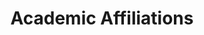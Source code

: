 ---
# An instance of the Experience widget.
# Documentation: https://wowchemy.com/docs/page-builder/
widget: experience

# This file represents a page section.
headless: true

# Order that this section appears on the page.
weight: 20

title: Academic Affiliations
subtitle:

# Date format for experience
#   Refer to https://wowchemy.com/docs/customization/#date-format
date_format: Jan 2006

# Experiences.
#   Add/remove as many `experience` items below as you like.
#   Required fields are `title`, `company`, and `date_start`.
#   Leave `date_end` empty if it's your current employer.
#   Begin multi-line descriptions with YAML's `|2-` multi-line prefix.
experience:
  - title: Associate Professor in Agri-Food Economics and Marketing
    company: Department of Agri-Food Economics and Marketing - School of Agriculture Policy and Development - University of Reading, United Kingdom
    company_url: 'https://www.reading.ac.uk/apd/'
    #company_logo: org-x
    location: Reading, UK
    date_start: '2022-08-01'
    date_end: ''
    #description: Teaching Research Methods and Data Analysis, Economics III, The Food Business, and Contemporary Issues in Consumer Behaviour and Marketing.

  - title: Visiting Scholar
    company: Department of Agricultural, Food, and Resource Economics - College of Agriculture and Natural Resources - Michigan State University
    company_url: 'https://www.canr.msu.edu/index'
    location: East Lansing, United States
    date_start: '2024-08-13'
    date_end: '2024-09-12'

  - title: Visiting Scholar
    company: Marketing & Consumer Behaviour Group - Wageningen University & Research
    company_url: 'https://www.wur.nl/en/Research-Results/Chair-groups/Social-Sciences/Marketing-and-Consumer-Behaviour-Group.htm'
    location: Wageningen, The Netherlands
    date_start: '2024-05-27'
    date_end: '2024-06-13'
 
  - title: Visiting Lecturer
    Company: Department of Agriculture - University of Naples Federico II
    Company_url: 'https://www.agraria.unina.it/en_GB/home'
    Location: Naples, Italy
    Date_start: '2023-07-17'
    Date_end: '2023-07-21'

  - title: Lecturer in Consumer Studies
    company: Department of Agri-Food Economics and Marketing - School of Agriculture, Policy and Development, University of Reading
    company_url: 'https://www.reading.ac.uk/apd/'
    #company logo: org-x
    location: Reading, United Kingdom
    date_start: '2018-01-03'
    date_end: '2022-08-01'
    #description: Teaching Research Methods and Data Analysis, Economics III, and Contemporary Issues in Consumer Behaviour and Marketing.


design:
  columns: '2'
---